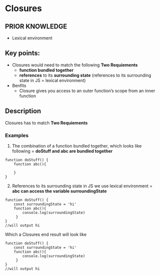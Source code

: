 # Closures

## PRIOR KNOWLEDGE
- Lexical environment

## Key points:

- Closures would need to match the following **Two Requiements**
    - **function bundled together**
    - **references** to its **surrounding state** (references to its surrounding state in JS = lexical environment) 
- Benfits
    - Closure gives you access to an outer function’s scope from an inner function


## Description 
Closures has to match **Two Requiements**

### Examples
1. The combination of a function bundled together, which looks like following = **doStuff and abc are bundled together**
```
function doStuff() {
    function abc(){
        
    }
}
`````

2. References to its surrounding state in JS we use lexical environment = **abc can access the variable surroundingState**

```
function doStuff() {
    const surroundingState = 'hi'
    function abc(){
        console.log(surroundingState)
     }
}
//will output hi
```

Which a Closures end result will look like  
```
function doStuff() {
    const surroundingState = 'hi'
    function abc(){
        console.log(surroundingState)
     }
}
//will output hi
```


